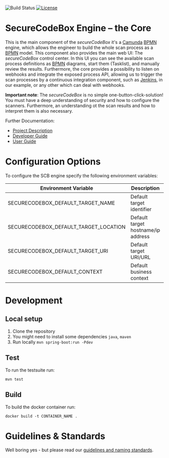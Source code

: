  ![Build Status](https://travis-ci.com/secureCodeBox/engine.svg?token=N5PJUt4SAUxNTYFZNtLj&branch=develop) 
  [![License](https://img.shields.io/badge/License-Apache%202.0-blue.svg)](https://opensource.org/licenses/Apache-2.0)
 
 # SecureCodeBox Engine – the Core
 
This is the main component of the _secureCodeBox_ it's a [Camunda][camunda] [BPMN][bpmn] engine, which allows the engineer to build the whole scan process as a [BPMN][bpmn] model. This component also provides the main web UI: The _secureCodeBox_ control center. In this UI you can see the available scan process definitions as [BPMN][bpmn] diagrams, start them (Tasklist), and manually review the results. Furthermore, the core provides a possibility to listen on webhooks and integrate the exposed process API, allowing us to trigger the scan processes by a continuous integration component, such as [Jenkins][jenkins], in our example, or any other which can deal with webhooks.
 
 **Important note**: The _secureCodeBox_ is no simple one-button-click-solution! You must have a deep understanding of security and how to configure the scanners. Furthermore, an understanding ot the scan results and how to interpret them is also necessary.
 
 Further Documentation: 
 * [Project Description][scb-project]
 * [Developer Guide][scb-developer-guide]
 * [User Guide][scb-user-guide]

# Configuration Options
To configure the SCB engine specify the following environment variables:

| Environment Variable                  | Description                        | Example Value               |
| ------------------------------------- | ---------------------------------- | --------------------------- |
| SECURECODEBOX_DEFAULT_TARGET_NAME     | Default target identifier          | BodgeIT Public Host         |
| SECURECODEBOX_DEFAULT_TARGET_LOCATION | Default target hostname/ip address | bodgeit                     |
| SECURECODEBOX_DEFAULT_TARGET_URI      | Default target URI/URL             | http://bodgeit:8080/bodgeit |
| SECURECODEBOX_DEFAULT_CONTEXT         | Default business context           | BodgeIT                     |

# Development

## Local setup

1.  Clone the repository
2.  You might need to install some dependencies `java`, `maven`
3.  Run locally `mvn spring-boot:run -Pdev`

## Test

To run the testsuite run:

`mvn test`

## Build

To build the docker container run:

`docker build -t CONTAINER_NAME .`

# Guidelines & Standards
Well boring yes - but please read our [guidelines and naming standards][scb-developer-guidelines].

[scb-project]:              https://github.com/secureCodeBox/secureCodeBox
[scb-developer-guide]:      https://github.com/secureCodeBox/starter/blob/master/docs/developer-guide/README.md
[scb-developer-guidelines]: https://github.com/secureCodeBox/starter/blob/master/docs/developer-guide/README.md#guidelines
[scb-user-guide]:           https://github.com/secureCodeBox/starter/tree/master/docs/user-guide

[camunda]:                  https://camunda.com/de/
[bpmn]:                     https://en.wikipedia.org/wiki/Business_Process_Model_and_Notation
[jenkins]:                  https://jenkins.io/

[docker]:                   https://www.docker.com/
[beta-testers]:             https://www.securecodebox.io/
[owasp]:                    https://www.owasp.org/index.php/Main_Page
